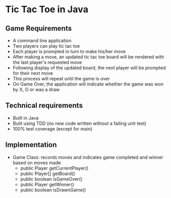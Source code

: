 # Tic Tac Toe in Java

## Game Requirements

- A command line application
- Two players can play tic tac toe
- Each player is prompted in turn to make his/her move
- After making a move, an updated tic tac toe board will be rendered with the last player's requested move
- Following display of the updated board, the next player will be prompted for their next move
- This process will repeat until the game is over
- On Game Over, the application will indicate whether the game was won by X, O or was a draw


## Technical requirements

- Built in Java
- Built using TDD (no new code written without a failing unit test)
- 100% test coverage (except for main)


## Implementation

- Game Class: records moves and indicates game completed and winner based on moves made
    - public Player getCurrentPlayer()
    - public Player[] getBoard()
    - public boolean isGameOver()
    - public Player getWinner()
    - public boolean isDrawnGame()
